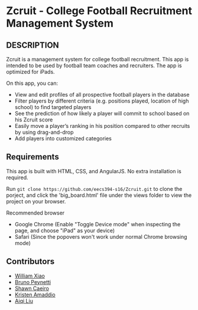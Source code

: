 Zcruit - College Football Recruitment Management System
====================================
## DESCRIPTION
Zcruit is a management system for college football recruitment. This app is intended to be used by football team coaches and recruiters. The app is optimized for iPads. 

On this app, you can:
* View and edit profiles of all prospective football players in the database
* Filter players by different criteria (e.g. positions played, location of high school) to find targeted players
* See the prediction of how likely a player will commit to school based on his Zcruit score
* Easily move a player’s ranking in his position compared to other recruits by using drag-and-drop
* Add players into customized categories

## Requirements
This app is built with HTML, CSS, and AngularJS. No extra installation is required.

Run `git clone https://github.com/eecs394-s16/Zcruit.git` to clone the porject, and click the 'big_board.html' file under the views folder to view the project on your browser. 

Recommended browser
* Google Chrome (Enable "Toggle Device mode" when inspecting the page, and choose "iPad" as your device)
* Safari (Since the popovers won't work under normal Chrome browsing mode)

## Contributors
* [William Xiao](https://github.com/PaeP3nguin)
* [Bruno Peynetti](https://github.com/bpeynetti)
* [Shawn Caeiro](https://github.com/shawncaeiro)
* [Kristen Amaddio](https://github.com/kmads)
* [Aiqi Liu](http://github.com/aiqiliu)


